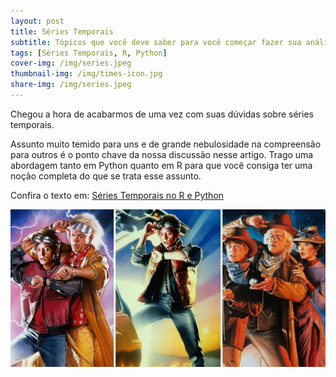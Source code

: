 ```yaml
---
layout: post
title: Séries Temporais
subtitle: Tópicos que você deve saber para você começar fazer sua análise desse tipo de dados.
tags: [Séries Temporais, R, Python]
cover-img: /img/series.jpeg
thumbnail-img: /img/times-icon.jpg
share-img: /img/series.jpeg
---
```


Chegou a hora de acabarmos de uma vez com suas dúvidas sobre séries temporais. 

Assunto muito temido para uns e de grande nebulosidade na compreensão para outros é o ponto chave da nossa discussão nesse artigo. Trago uma abordagem tanto em Python quanto em R para que você consiga ter uma noção completa do que se trata esse assunto.

Confira o texto em: [Séries Temporais no R e Python](https://medium.com/@matheusduzzi/s%C3%A9ries-temporais-no-r-e-python-774070577d5b)

<img src="/img/series.jpeg" alt="Series" align="center"/>





